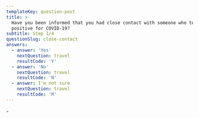 ```yaml
---
templateKey: question-post
title: >-
  Have you been informed that you had close contact with someone who tested
  positive for COVID-19?
subtitle: Step 1/4
questionSlug: close-contact
answers:
  - answer: 'Yes'
    nextQuestion: travel
    resultCode: 'Y'
  - answer: 'No'
    nextQuestion: travel
    resultCode: 'N'
  - answer: I'm not sure
    nextQuestion: travel
    resultCode: 'M'
---
```

\-